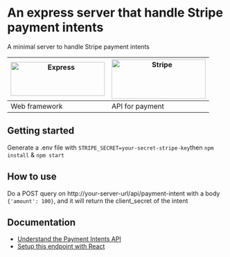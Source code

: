 # An express server that handle Stripe payment intents
A minimal server to handle Stripe payment intents

| <img src="https://expressjs.com/images/express-facebook-share.png" alt="Express" width="217" height="78"> | <img src="https://upload.wikimedia.org/wikipedia/commons/thumb/b/ba/Stripe_Logo%2C_revised_2016.svg/1280px-Stripe_Logo%2C_revised_2016.svg.png" alt="Stripe" width="217" height="91"> |
|--|--|
| Web framework | API for payment |

## Getting started 
Generate a .env file with ```STRIPE_SECRET=your-secret-stripe-key```then
```npm install``` &
```npm start```

## How to use
Do a POST query on http://your-server-url/api/payment-intent with a body `{'amount': 100}`, and it will return the client_secret of the intent

## Documentation
- [Understand the Payment Intents API](https://stripe.com/docs/payments/payment-intents)
- [Setup this endpoint with React](https://www.youtube.com/watch?v=w1oLdAPyuok)
